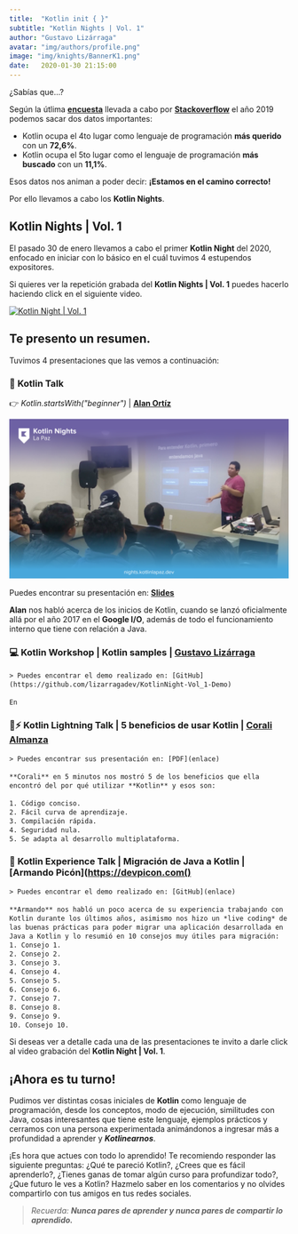 ```yaml
---
title:  "Kotlin init { }"
subtitle: "Kotlin Nights | Vol. 1"
author: "Gustavo Lizárraga"
avatar: "img/authors/profile.png"
image: "img/knights/BannerK1.png"
date:   2020-01-30 21:15:00
---
```


¿Sabías que...?

Según la útlima **[encuesta](https://insights.stackoverflow.com/survey/2019
)** llevada a cabo por **[Stackoverflow](https://stackoverflow.com/)** el año 2019 podemos sacar dos datos importantes: 

- Kotlin ocupa el 4to lugar como lenguaje de programación **más querido** con un **72,6%**.
- Kotlin ocupa el 5to lugar como el lenguaje de programación **más buscado** con un **11,1%**.

Esos datos nos animan a poder decir: **¡Estamos en el camino correcto!**

Por ello llevamos a cabo los **Kotlin Nights**.

## **Kotlin Nights | Vol. 1**

El pasado 30 de enero llevamos a cabo el primer **Kotlin Night** del 2020, enfocado en iniciar con lo básico en el cuál tuvimos 4 estupendos expositores.

Si quieres ver la repetición grabada del **Kotlin Nights | Vol. 1** puedes hacerlo haciendo click en el siguiente video.


[![Kotlin Night | Vol. 1](https://img.youtube.com/vi/HYTBsTieMPk/0.jpg)](https://www.youtube.com/watch?v=HYTBsTieMPk)


## **Te presento un resumen.**

Tuvimos 4 presentaciones que las vemos a continuación:

### 📢 **Kotlin Talk**

👉 *Kotlin.startsWith("beginner")*  |  __**[Alan Ortíz](https://alan.com)**__

![Alan Ortiz](img/posts/pics/Foto1.svg "Alan Ortiz")

Puedes encontrar su presentación en: __**[Slides](https://slides.com/alanortiz/kotlin#/)**__

**Alan** nos habló acerca de los inicios de Kotlin, cuando se lanzó oficialmente allá por el año 2017 en el **Google I/O**, además de todo el funcionamiento interno que tiene con relación a Java.


### 💻 **Kotlin Workshop** | Kotlin samples | [Gustavo Lizárraga](https://lizarraga.dev)

    > Puedes encontrar el demo realizado en: [GitHub](https://github.com/lizarragadev/KotlinNight-Vol_1-Demo)

    En 


### 📢⚡️ **Kotlin Lightning Talk** | 5 beneficios de usar Kotlin | [Corali Almanza](https://corali.com)
    > Puedes encontrar sus presentación en: [PDF](enlace)

    **Corali** en 5 minutos nos mostró 5 de los beneficios que ella encontró del por qué utilizar **Kotlin** y esos son:
    
    1. Código conciso.
    2. Fácil curva de aprendizaje.
    3. Compilación rápida. 
    4. Seguridad nula.
    5. Se adapta al desarrollo multiplataforma.

### 📢 **Kotlin Experience Talk** | Migración de Java a Kotlin | [Armando Picón](https://devpicon.com()
    > Puedes encontrar el demo realizado en: [GitHub](enlace)

    **Armando** nos habló un poco acerca de su experiencia trabajando con Kotlin durante los últimos años, asimismo nos hizo un *live coding* de las buenas prácticas para poder migrar una aplicación desarrollada en Java a Kotlin y lo resumió en 10 consejos muy útiles para migración:
    1. Consejo 1.
    2. Consejo 2.
    3. Consejo 3.
    4. Consejo 4.
    5. Consejo 5.
    6. Consejo 6.
    7. Consejo 7.
    8. Consejo 8.
    9. Consejo 9.
    10. Consejo 10.

Si deseas ver a detalle cada una de las presentaciones te invito a darle click al video grabación del **Kotlin Night | Vol. 1**.

## **¡Ahora es tu turno!**

Pudimos ver distintas cosas iniciales de **Kotlin** como lenguaje de programación, desde los conceptos, modo de ejecución, similitudes con Java, cosas interesantes que tiene este lenguaje, ejemplos prácticos y cerramos con una persona experimentada animándonos a ingresar más a profundidad a aprender y ***Kotlinearnos***.

¡Es hora que actues con todo lo aprendido!
Te recomiendo responder las siguiente preguntas:
¿Qué te pareció Kotlin?, ¿Crees que es fácil aprenderlo?, ¿Tienes ganas de tomar algún curso para profundizar todo?, ¿Que futuro le ves a Kotlin? Hazmelo saber en los comentarios y no olvides compartirlo con tus amigos en tus redes sociales.

> *Recuerda: **Nunca pares de aprender y nunca pares de compartir lo aprendido.***

